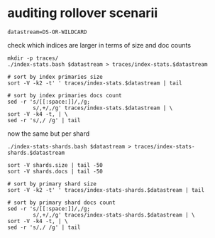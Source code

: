 # auditing rollover scenarii

    datastream=DS-OR-WILDCARD

check which indices are larger in terms of size and doc counts

    mkdir -p traces/
    ./index-stats.bash $datastream > traces/index-stats.$datastream

    # sort by index primaries size
    sort -V -k2 -t' ' traces/index-stats.$datastream | tail

    # sort by index primaries docs count
    sed -r 's/[[:space:]]/,/g;
            s/,+/,/g' traces/index-stats.$datastream | \
    sort -V -k4 -t, | \
    sed -r 's/,/ /g' | tail

now the same but per shard

    ./index-stats-shards.bash $datastream > traces/index-stats-shards.$datastream

    sort -V shards.size | tail -50
    sort -V shards.docs | tail -50

    # sort by primary shard size
    sort -V -k2 -t' ' traces/index-stats-shards.$datastream | tail

    # sort by primary shard docs count
    sed -r 's/[[:space:]]/,/g;
            s/,+/,/g' traces/index-stats-shards.$datastream | \
    sort -V -k4 -t, | \
    sed -r 's/,/ /g' | tail

